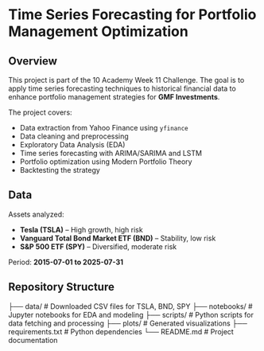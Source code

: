 # Time Series Forecasting for Portfolio Management Optimization

## Overview
This project is part of the 10 Academy Week 11 Challenge. The goal is to apply time series forecasting techniques to historical financial data to enhance portfolio management strategies for **GMF Investments**.

The project covers:
- Data extraction from Yahoo Finance using `yfinance`
- Data cleaning and preprocessing
- Exploratory Data Analysis (EDA)
- Time series forecasting with ARIMA/SARIMA and LSTM
- Portfolio optimization using Modern Portfolio Theory
- Backtesting the strategy

## Data
Assets analyzed:
- **Tesla (TSLA)** – High growth, high risk
- **Vanguard Total Bond Market ETF (BND)** – Stability, low risk
- **S&P 500 ETF (SPY)** – Diversified, moderate risk

Period: **2015-07-01 to 2025-07-31**

## Repository Structure
├── data/ # Downloaded CSV files for TSLA, BND, SPY
├── notebooks/ # Jupyter notebooks for EDA and modeling
├── scripts/ # Python scripts for data fetching and processing
├── plots/ # Generated visualizations
├── requirements.txt # Python dependencies
└── README.md # Project documentation